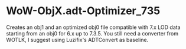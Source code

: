 # WoW-ObjX.adt-Optimizer_735
Creates an obj1 and an optimized obj0 file compatible with 7.x LOD data starting from an obj0 for 6.x up to 7.3.5.
You still need a converter from WOTLK, I suggest using Luzifix's ADTConvert as baseline.
